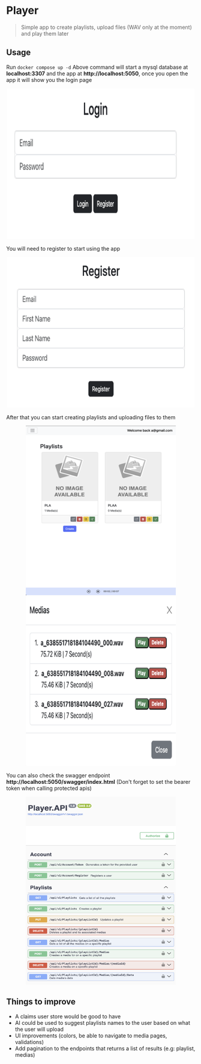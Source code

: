 # Player
> Simple app to create playlists, upload files (WAV only at the moment) and play them later 

## Usage

Run ``docker compose up -d``
Above command will start a mysql database at **localhost:3307** and the app at **http://localhost:5050**,
once you open the app it will show you the login page
<p align="center">
  <img height="400" width="500" src="images/login.png" alt="...">     
</p>

You will need to register to start using the app
<p align="center">
  <img height="400" width="500" src="images/register.png" alt="...">     
</p>

After that you can start creating playlists and uploading files to them
<p align="center">
  <img height="450" width="400" src="images/main.png" alt="...">
  <img height="450" width="400" src="images/medias_modal.png" alt="...">
</p>

You can also check the swagger endpoint **http://localhost:5050/swagger/index.html** 
(Don't forget to set the bearer token when calling protected apis)
<p align="center">
  <img height="500" width="400" src="images/swagger.png" alt="...">     
</p>

## Things to improve

* A claims user store would be good to have
* AI could be used to suggest playlists names to the user based on what the user will upload
* UI improvements (colors, be able to navigate to media pages, validations)
* Add pagination to the endpoints that returns a list of results (e.g: playlist, medias)